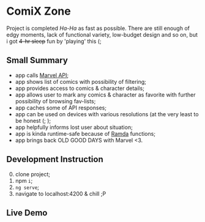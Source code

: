 # ComiX Zone

Project is completed *Ha-Ha* as fast as possible. 
There are still enough of edgy moments, lack of functional variety, low-budget design and so on, but i got ~~4-hr sleep~~ fun by 'playing' this (;

## Small Summary

- app calls [Marvel API](https://developer.marvel.com/);
- app shows list of comics with possibility of filtering;
- app provides access to comics & character details;
- app allows user to mark any comics & character as favorite with further possibility of browsing fav-lists;
- app caches some of API responses;
- app can be used on devices with various resolutions (at the very least to be honest (; );
- app helpfully informs lost user about situation;
- app is kinda runtime-safe because of [Ramda](http://ramdajs.com/) functions;
- app brings back OLD GOOD DAYS with Marvel <3. 

## Development Instruction

0. clone project;
1. npm ```i```;
2. ```ng serve```;
3. navigate to localhost:4200 & chill ;P

## Live Demo 


